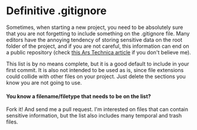 # Definitive .gitignore

Sometimes, when starting a new project, you need to be absolutely sure that you are not forgetting to include something on the .gitignore file. Many editors have the annoying tendency of storing sensitive data on the root folder of the project, and if you are not careful, this information can end on a public repository (check [this Ars Technica article](http://arstechnica.com/security/2015/03/in-major-goof-uber-stored-sensitive-database-key-on-public-github-page) if you don't believe me).

This list is by no means complete, but it is a good default to include in your first commit. It is also not intended to be used as is, since file extensions could collide with other files on your project. Just delete the sections you know you are not going to use.

#### You know a filename/filetype that needs to be on the list?
Fork it! And send me a pull request. I'm interested on files that can contain sensitive information, but the list also includes many temporal and trash files.
